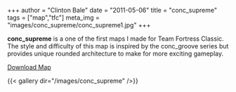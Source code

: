 +++
author = "Clinton Bale"
date = "2011-05-06"
title = "conc_supreme"
tags = ["map","tfc"]
meta_img = "images/conc_supreme/conc_supreme1.jpg"
+++

**conc_supreme** is a one of the first maps I made for Team Fortress Classic. The style and difficulty of this map is inspired by the conc\_groove series but provides unique rounded architecture to make for more exciting gameplay.

[Download Map](/assets/conc_supreme/conc_supreme.zip)

{{< gallery dir="/images/conc_supreme" />}}